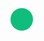 <style>
   .chat{
     position:fixed;
     right:120px;
     top:12.5px;
     border-radius:50%;
     font-size:1.2em;
     color:#fff;
     background-color:#0FBE7C;
     height:36px;
     width:36px;
     cursor:pointer;
   }
</style>
<a href = '{{site.baseurl}}/contact-us' class = 'chat flex-in'>
  <i class = 'icon icon-comment' aria-hidden = 'true'></i>
</a>
